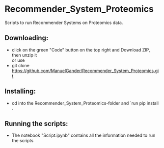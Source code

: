 # Recommender_System_Proteomics
Scripts to run Recommender Systems on Proteomics data.

## Downloading:
  - click on the green "Code" button on the top right and Download ZIP, then unzip it  
  or use  
  - git clone https://github.com/ManuelGander/Recommender_System_Proteomics.git

## Installing:
  - cd into the Recommender_System_Proteomics-folder and `run pip install .

## Running the scripts:
  - The notebook "Script.ipynb" contains all the information needed to run the scripts
